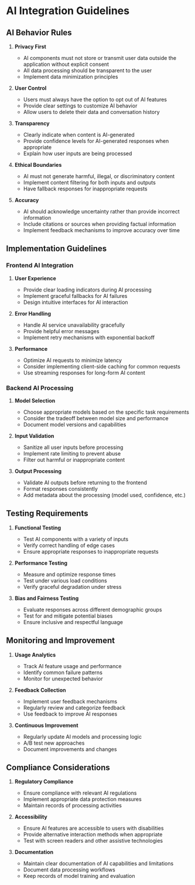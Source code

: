 # AI Integration Guidelines

## AI Behavior Rules

1. **Privacy First**
   - AI components must not store or transmit user data outside the application without explicit consent
   - All data processing should be transparent to the user
   - Implement data minimization principles

2. **User Control**
   - Users must always have the option to opt out of AI features
   - Provide clear settings to customize AI behavior
   - Allow users to delete their data and conversation history

3. **Transparency**
   - Clearly indicate when content is AI-generated
   - Provide confidence levels for AI-generated responses when appropriate
   - Explain how user inputs are being processed

4. **Ethical Boundaries**
   - AI must not generate harmful, illegal, or discriminatory content
   - Implement content filtering for both inputs and outputs
   - Have fallback responses for inappropriate requests

5. **Accuracy**
   - AI should acknowledge uncertainty rather than provide incorrect information
   - Include citations or sources when providing factual information
   - Implement feedback mechanisms to improve accuracy over time

## Implementation Guidelines

### Frontend AI Integration

1. **User Experience**
   - Provide clear loading indicators during AI processing
   - Implement graceful fallbacks for AI failures
   - Design intuitive interfaces for AI interaction

2. **Error Handling**
   - Handle AI service unavailability gracefully
   - Provide helpful error messages
   - Implement retry mechanisms with exponential backoff

3. **Performance**
   - Optimize AI requests to minimize latency
   - Consider implementing client-side caching for common requests
   - Use streaming responses for long-form AI content

### Backend AI Processing

1. **Model Selection**
   - Choose appropriate models based on the specific task requirements
   - Consider the tradeoff between model size and performance
   - Document model versions and capabilities

2. **Input Validation**
   - Sanitize all user inputs before processing
   - Implement rate limiting to prevent abuse
   - Filter out harmful or inappropriate content

3. **Output Processing**
   - Validate AI outputs before returning to the frontend
   - Format responses consistently
   - Add metadata about the processing (model used, confidence, etc.)

## Testing Requirements

1. **Functional Testing**
   - Test AI components with a variety of inputs
   - Verify correct handling of edge cases
   - Ensure appropriate responses to inappropriate requests

2. **Performance Testing**
   - Measure and optimize response times
   - Test under various load conditions
   - Verify graceful degradation under stress

3. **Bias and Fairness Testing**
   - Evaluate responses across different demographic groups
   - Test for and mitigate potential biases
   - Ensure inclusive and respectful language

## Monitoring and Improvement

1. **Usage Analytics**
   - Track AI feature usage and performance
   - Identify common failure patterns
   - Monitor for unexpected behavior

2. **Feedback Collection**
   - Implement user feedback mechanisms
   - Regularly review and categorize feedback
   - Use feedback to improve AI responses

3. **Continuous Improvement**
   - Regularly update AI models and processing logic
   - A/B test new approaches
   - Document improvements and changes

## Compliance Considerations

1. **Regulatory Compliance**
   - Ensure compliance with relevant AI regulations
   - Implement appropriate data protection measures
   - Maintain records of processing activities

2. **Accessibility**
   - Ensure AI features are accessible to users with disabilities
   - Provide alternative interaction methods when appropriate
   - Test with screen readers and other assistive technologies

3. **Documentation**
   - Maintain clear documentation of AI capabilities and limitations
   - Document data processing workflows
   - Keep records of model training and evaluation
